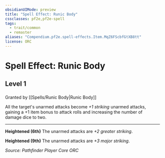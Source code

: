 ```yaml
---
obsidianUIMode: preview
title: "Spell Effect: Runic Body"
cssclasses: pf2e,pf2e-spell
tags:
  - trait/common
  - remaster
aliases: "Compendium.pf2e.spell-effects.Item.MqZ6FScbfGtXB8tt"
license: ORC
---
```

# Spell Effect: Runic Body
## Level 1
### 






Granted by [[Spells/Runic Body|Runic Body]]

All the target's unarmed attacks become _+1 striking_ unarmed attacks, gaining a +1 item bonus to attack rolls and increasing the number of damage dice to two.

* * *

**Heightened (6th)** The unarmed attacks are _+2 greater striking_.

**Heightened (9th)** The unarmed attacks are _+3 major striking_.

*Source: Pathfinder Player Core*
*ORC*